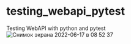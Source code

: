 # testing_webapi_pytest
 Testing WebAPI with python and pytest
![Снимок экрана 2022-06-17 в 08 52 37](https://user-images.githubusercontent.com/66907532/174234050-118db167-cb1f-4595-82f7-006cda91e843.png)
